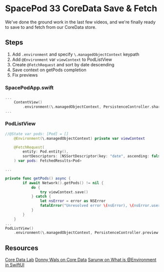 # SpacePod 33 CoreData Save & Fetch

We've done the ground work in the last few videos, and we're finally ready to save to and fetch from our CoreData store.

## Steps

1. Add `.environment` and specify `\.managedObjectContext` keypath
2. Add `@Environment` var `viewContext` to PodListView
3. Create `@FetchRequest` and sort by date descending
4. Save context on getPods completion
5. Fix previews

### SpacePodApp.swift

```swift
...
    ContentView()
        .environment(\.managedObjectContext, PersistenceController.shared.container.viewContext)
...
```

### PodListView

```swift
//@State var pods: [Pod] = []
    @Environment(\.managedObjectContext) private var viewContext

    @FetchRequest(
        entity: Pod.entity(),
        sortDescriptors: [NSSortDescriptor(key: "date", ascending: false)]
    ) var pods: FetchedResults<Pod>

...

private func getPods() async {
        if await Network().getPods() != nil {
            do {
                try viewContext.save()
            } catch {
                let nsError = error as NSError
                fatalError("Unresolved error \(nsError), \(nsError.userInfo)")
            }
        }
    }
...
PodListView()
    .environment(\.managedObjectContext, PersistenceController.preview.container.viewContext)
```

## Resources

[Core Data Lab](https://betamagic.nl/products/coredatalab.html)
[Donny Wals on Core Data](https://www.donnywals.com/category/core-data/)
[Sarunw on What is @Environment in SwiftUI](https://sarunw.com/posts/what-is-environment-in-swiftui/)
